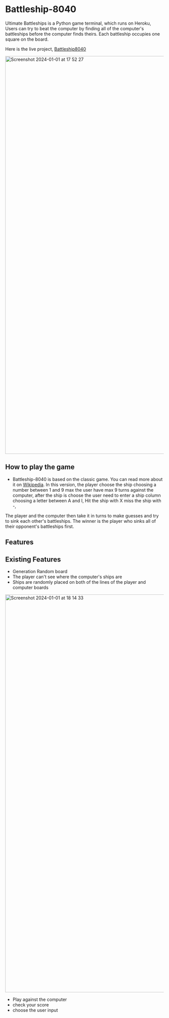 # Battleship-8040
Ultimate Battleships is a Python game terminal, which runs on Heroku,
Users can try to beat the computer by finding all of the computer's battleships before the computer finds theirs. Each
battleship occupies one square on the board.

Here is the live project, [Battleship8040](https://battleship8040-71d219516351.herokuapp.com/)

<img width="1265" alt="Screenshot 2024-01-01 at 17 52 27" src="https://github.com/giacoren6/battleship8040/assets/142323106/dea73ff8-fe25-412f-8024-87ae302c99cb">

## How to play the game

- Battleship-8040 is based on the classic game. You can read more about it on [Wikipedia](https://en.wikipedia.org/wiki/Battleship_(game)).
 In this version, the player choose the ship choosing a number between 1 and 9 max the user have max 9 turns against the computer,
 after the ship is choose the user need to enter a ship column choosing a letter between A and I,
Hit the ship with X miss the ship with -,

The player and the computer then take it in turns to make guesses and try to sink each other's battleships.
The winner is the player who sinks all of their opponent's battleships first.

## Features 
## Existing Features
-  Generation Random board 
- The player can't see where the computer's ships are
- Ships are randomly placed on both of the lines of the player and computer boards

 <img width="1265" alt="Screenshot 2024-01-01 at 18 14 33" src="https://github.com/giacoren6/battleship8040/assets/142323106/4515bb68-25bc-4ec8-89f4-7ceb53bf9259">

 - Play against the computer
 - check your score
 - choose the user input






